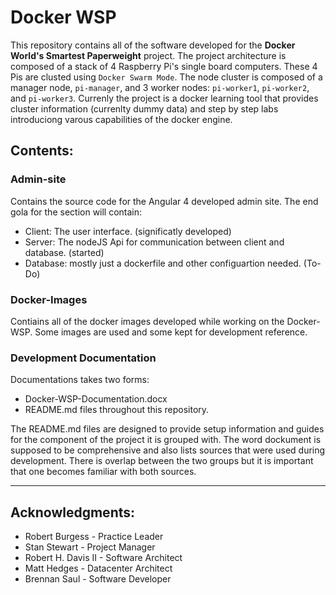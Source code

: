 # Docker WSP
This repository contains all of the software developed for the **Docker World's Smartest Paperweight** project.
The project architecture is composed of a stack of 4 Raspberry Pi's single board computers. These 4 Pis are clusted 
using `Docker Swarm Mode`. The node cluster is composed of a manager node, `pi-manager`, and 3 worker nodes: 
`pi-worker1`, `pi-worker2`, and `pi-worker3`. Currenly the project is a docker learning tool that 
provides cluster information (currenlty dummy data) and step by step labs introduciong varous capabilities 
of the docker engine.

## Contents:

### Admin-site
Contains the source code for the Angular 4 developed admin site. The end gola for the section will contain:
- Client: The user interface. (significatly developed)
- Server: The nodeJS Api for communication between client and database. (started)
- Database: mostly just a dockerfile and other configuartion needed. (To-Do)

### Docker-Images
Contiains all of the docker images developed while working on the Docker-WSP. Some images are used and some kept for
development reference. 

### Development Documentation
Documentations takes two forms:
- Docker-WSP-Documentation.docx
- README.md files throughout this repository. 

The README.md files are designed to provide setup information and guides for the component of the project 
it is grouped with. The word dockument is supposed to be comprehensive and also lists sources that were
used during development. There is overlap between the two groups but it is important that one becomes 
familiar with both sources.

<hr>

## Acknowledgments:

- Robert Burgess - Practice Leader
- Stan Stewart - Project Manager
- Robert H. Davis II - Software Architect 
- Matt Hedges - Datacenter Architect 
- Brennan Saul - Software Developer 
